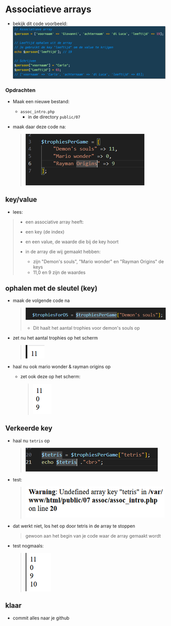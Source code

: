 # Associatieve arrays


- bekijk dit code voorbeeld:
![](img/array_assoc.png)

### Opdrachten


- Maak een nieuwe bestand:
  - `assoc_intro.php`
    - in de directory `public/07`
  
- maak daar deze code na:
    > ![](img/trophies.PNG)

## key/value
- lees:
 >  - een associative array heeft:
 >   - een key (de index) 
 >   - en een value, de waarde die bij de key hoort
 >   
 > - in de array die wij gemaakt hebben:
 >   - zijn "Demon's souls", "Mario wonder" en "Rayman Origins" de keys
 >   - 11,0 en 9 zijn de waardes
  
  
## ophalen met de sleutel (key)

- maak de volgende code na

  > ![](img/dstrophies.PNG)
  > - Dit haalt het aantal trophies voor demon's souls op

- zet nu het aantal trophies op het scherm
  > ![](img/dsnr.PNG)

- haal nu ook mario wonder & rayman origins op
  - zet ook deze op het scherm:
    > ![](img/nropscherm.PNG)


## Verkeerde key

- haal nu `tetris` op
    > ![](img/wrongkey.PNG)

- test:
    > ![](img/bestaatniet.PNG)

- dat werkt niet, los het op door tetris in de array te stoppen
  > gewoon aan het begin van je code waar de array gemaakt wordt

- test nogmaals:
    > ![](img/tetris.PNG)

## klaar
- commit alles naar je github
